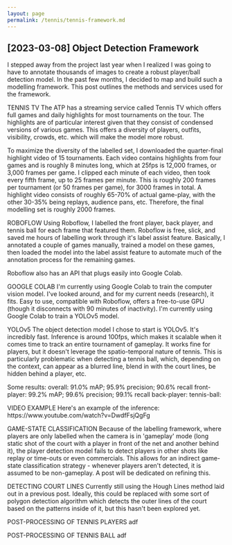 ```yaml
---
layout: page
permalink: /tennis/tennis-framework.md
---
```


<h2>[2023-03-08] Object Detection Framework</h2>
I stepped away from the project last year when I realized I was going to have to annotate thousands of images to create a robust player/ball detection model. In the past few months, I decided to map and build such a modelling framework. This post outlines the methods and services used for the framework.
</p>
<p>
TENNIS TV
The ATP has a streaming service called Tennis TV which offers full games and daily highlights for most tournaments on the tour. The highlights are of particular interest given that they consist of condensed versions of various games. This offers a diversity of players, outfits, visibility, crowds, etc. which will make the model more robust.
</p>
<p>
To maximize the diversity of the labelled set, I downloaded the quarter-final highlight video of 15 tournaments. Each video contains highlights from four games and is roughly 8 minutes long, which at 25fps is 12,000 frames, or 3,000 frames per game. I clipped each minute of each video, then took every fifth frame, up to 25 frames per minute. This is roughly 200 frames per tournament (or 50 frames per game), for 3000 frames in total. A highlight video consists of roughly 65-70% of actual game-play, with the other 30-35% being replays, audience pans, etc. Therefore, the final modelling set is roughly 2000 frames. 
</p>
<p>
ROBOFLOW
Using Roboflow, I labelled the front player, back player, and tennis ball for each frame that featured them. Roboflow is free, slick, and saved me hours of labelling work through it's label assist feature. Basically, I annotated a couple of games manually, trained a model on these games, then loaded the model into the label assist feature to automate much of the annotation process for the remaining games. 
</p>
<p>
Roboflow also has an API that plugs easily into Google Colab.
</p>
<p>
GOOGLE COLAB
I'm currently using Google Colab to train the computer vision model. I've looked around, and for my current needs (research), it fits. Easy to use, compatible with Roboflow, offers a free-to-use GPU (though it disconnects with 90 minutes of inactivity). I'm currently using Google Colab to train a YOLOv5 model.
</p>
<p>
YOLOv5
The object detection model I chose to start is YOLOv5. It's incredibly fast. Inference is around 100fps, which makes it scalable when it comes time to track an entire tournament of gameplay. It works fine for players, but it doesn't leverage the spatio-temporal nature of tennis. This is particularly problematic when detecting a tennis ball, which, depending on the context, can appear as a blurred line, blend in with the court lines, be hidden behind a player, etc.

Some results:
overall: 91.0% mAP; 95.9% precision; 90.6% recall
front-player: 99.2% mAP; 99.6% precision; 99.1% recall
back-player:
tennis-ball:
</p>
<p>
VIDEO EXAMPLE
Here's an example of the inference: https://www.youtube.com/watch?v=DwdfFsjQgFg
</p>
<p>
GAME-STATE CLASSIFICATION
Because of the labelling framework, where players are only labelled when the camera is in 'gameplay' mode (long static shot of the court with a player in front of the net and another behind it), the player detection model fails to detect players in other shots like replay or time-outs or even commercials. This allows for an indirect game-state classification strategy - whenever players aren't detected, it is assumed to be non-gameplay. A post will be dedicated on refining this. 
</p>
<p>
DETECTING COURT LINES
Currently still using the Hough Lines method laid out in a previous post. Ideally, this could be replaced with some sort of polygon detection algorithm which detects the outer lines of the court based on the patterns inside of it, but this hasn't been explored yet.
</p>
<p>
POST-PROCESSING OF TENNIS PLAYERS
adf
</p>
<p>
POST-PROCESSING OF TENNIS BALL
adf
</p>

